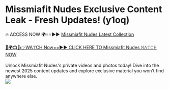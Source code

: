 # Missmiafit Nudes Exclusive Content Leak - Fresh Updates! (y1oq)

🔥 ACCESS NOW 🌍==►► <a href="https://tinyurl.com/yc657z5k" rel="nofollow">Missmiafit Nudes Latest Collection</a>
<br><br>
[🔴🌍📺📱👉WA𝚃CH Now==►► CLICK HERE TO Missmiafit Nudes 𝚆𝙰𝚃𝙲𝙷 NOW](https://tinyurl.com/yc657z5k)
<br><br>
Unlock Missmiafit Nudes's private videos and photos today! Dive into the newest 2025 content updates and explore exclusive material you won’t find anywhere else.
<br>
<a href="https://tinyurl.com/yc657z5k" rel="nofollow" data-target="animated-image.originalLink"><img src="https://camo.githubusercontent.com/8a4f000d20f83aca3bf7ec5f350d767afa0574a8a352519fd8cfa583a6f93a33/68747470733a2f2f692e696d6775722e636f6d2f644a486b345a712e676966" data-canonical-src="https://i.imgur.com/dJHk4Zq.gif" style="max-width: 100%; display: inline-block;" data-target="animated-image.originalImage"></a>
<br>
